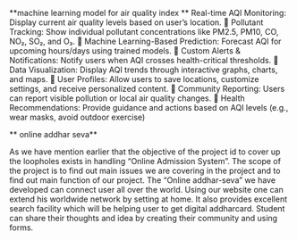 **machine learning model for air quality index **
Real-time AQI Monitoring: Display current air quality levels based on user’s location. 
 Pollutant Tracking: Show individual pollutant concentrations like PM2.5, PM10, CO, 
NO₂, SO₂, and O₃. 
 Machine Learning-Based Prediction: Forecast AQI for upcoming hours/days using 
trained models. 
 Custom Alerts & Notifications: Notify users when AQI crosses health-critical thresholds. 
 Data Visualization: Display AQI trends through interactive graphs, charts, and maps. 
 User Profiles: Allow users to save locations, customize settings, and receive personalized 
content. 
 Community Reporting: Users can report visible pollution or local air quality changes. 
 Health Recommendations: Provide guidance and actions based on AQI levels (e.g., wear 
masks, avoid outdoor exercise) 

**
online addhar seva**
 
As we have mention earlier that the objective of the project id to 
cover up the loopholes exists in handling “Online Admission 
System”. The scope of the project is to find out main issues we 
are covering in the project and to find out main function of our 
project. The “Online addhar-seva” we have developed can 
connect user all over the world. Using our website one can 
extend his worldwide network by setting at home. It also 
provides excellent search facility which will be helping user to 
get digital addharcard. Student can share their thoughts and idea 
by creating their community and using forms. 
